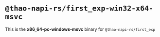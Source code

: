 # `@thao-napi-rs/first_exp-win32-x64-msvc`

This is the **x86_64-pc-windows-msvc** binary for `@thao-napi-rs/first_exp`
